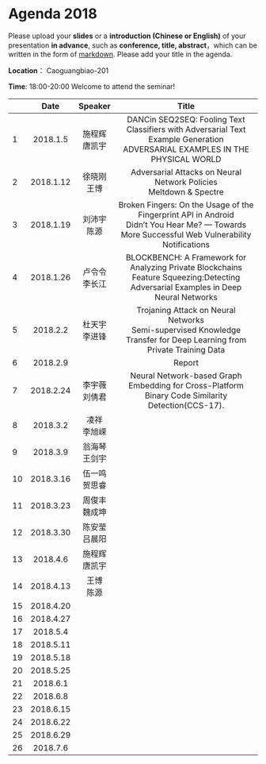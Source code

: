 # Agenda 2018
Please upload your **slides** or a **introduction (Chinese or English)** of your presentation **in advance**,
such as **conference, title, abstract**，which can be written in the form of [markdown](http://sspai.com/25137). Please add your title in the agenda.

**Location**： Caoguangbiao-201 

**Time**: 18:00-20:00  Welcome to attend the seminar!

||Date|Speaker|Title|
|---|:---:|:---:|:---:|
|1|2018.1.5|施程辉 <br> 唐凯宇|DANCin SEQ2SEQ: Fooling Text Classifiers with Adversarial Text Example Generation <br>ADVERSARIAL EXAMPLES IN THE PHYSICAL WORLD|
|2|2018.1.12|徐晓刚 <br> 王博|Adversarial Attacks on Neural Network Policies <br> Meltdown & Spectre|
|3|2018.1.19|刘沛宇 <br> 陈源|Broken Fingers: On the Usage of the Fingerprint API in Android <br> Didn’t You Hear Me? — Towards More Successful Web Vulnerability Notifications |
|4|2018.1.26|卢令令 <br> 李长江|BLOCKBENCH: A Framework for Analyzing Private Blockchains <br>  Feature Squeezing:Detecting Adversarial Examples in Deep Neural Networks|
|5|2018.2.2|杜天宇 <br> 李进锋|Trojaning Attack on Neural Networks<br> Semi-supervised Knowledge Transfer for Deep Learning from Private Training Data| 
|6|2018.2.9| <br> | Report 
|7|2018.2.24|李宇薇 <br> 刘倩君| Neural Network-based Graph Embedding for Cross-Platform Binary Code Similarity Detection(CCS-17).
|8|2018.3.2|凌祥 <br>李旭嵘 |
|9|2018.3.9 |翁海琴 <br> 王剑宇| 
|10|2018.3.16|伍一鸣 <br> 贺思睿| 
|11|2018.3.23|周俊丰 <br> 魏成坤| 
|12|2018.3.30|陈安莹<br>吕晨阳| 
|13|2018.4.6|施程辉 <br>唐凯宇| 
|14|2018.4.13|王博<br>陈源| 
|15|2018.4.20|<br>| 
|16|2018.4.27|<br>| 
|17|2018.5.4|<br>| 
|18|2018.5.11|<br>| 
|19|2018.5.18|<br>| 
|20|2018.5.25|<br>| 
|21|2018.6.1|<br>| 
|22|2018.6.8|<br>| 
|23|2018.6.15|<br>| 
|24|2018.6.22|<br>| 
|25|2018.6.29|<br>| 
|26|2018.7.6|<br>| 








